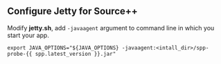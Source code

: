 
## Configure Jetty for Source++

Modify **jetty.sh**, add `-javaagent` argument to command line in which you start your app.

```
export JAVA_OPTIONS="${JAVA_OPTIONS} -javaagent:<intall_dir>/spp-probe-{{ spp.latest_version }}.jar"
```
